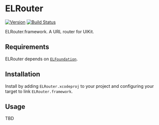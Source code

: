 # ELRouter 

[![Version](https://img.shields.io/badge/version-v3.0.1-blue.svg)](https://github.com/Electrode-iOS/ELRouter/releases/latest)
[![Build Status](https://travis-ci.org/Electrode-iOS/ELRouter.svg)](https://travis-ci.org/Electrode-iOS/ELRouter)

ELRouter.framework. A URL router for UIKit.

## Requirements

ELRouter depends on [`ELFoundation`](https://github.com/Electrode-iOS/ELFoundation).

## Installation

Install by adding `ELRouter.xcodeproj` to your project and configuring your target to link `ELRouter.framework`.

## Usage

TBD
